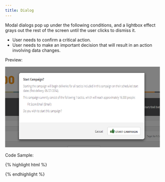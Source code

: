 ```yaml
---
title: Dialog
---
```


Modal dialogs pop up under the following conditions, and a lightbox effect grays out the rest of the screen until the user clicks to dismiss it.

* User needs to confirm a critical action.
* User needs to make an important decision that will result in an action involving data changes.

Preview:

![Dialog](/assets/img/elements/dialog.png)

Code Sample:

{% highlight html %}
<!-- No Code Sample Yet -->
{% endhighlight %}
